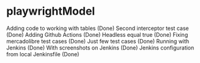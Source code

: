 # playwrightModel

Adding code to working with tables (Done)
Second interceptor test case (Done)
Adding Github Actions (Done)
Headless equal true (Done)
Fixing mercadolibre test cases (Done)
Just few test cases (Done)
Running with Jenkins (Done)
With screenshots on Jenkins (Done)
Jenkins configuration from local Jenkinsfile (Done)